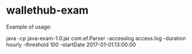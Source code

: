 # wallethub-exam

Example of usage:

java -cp java-exam-1.0.jar com.ef.Parser -accesslog access.log -duration hourly -threshold 100 -startDate 2017-01-01.13:00:00

